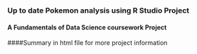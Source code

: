 ### Up to date Pokemon analysis using R Studio Project
#### A Fundamentals of Data Science coursework Project

####Summary in html file for more project information
